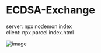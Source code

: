 # ECDSA-Exchange

server: npx nodemon index  
client: npx parcel index.html

![image](https://user-images.githubusercontent.com/34758484/151887171-fd9a436c-745f-4b26-beca-adbeeb2fc920.png)
